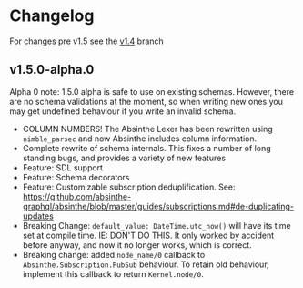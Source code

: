 # Changelog

For changes pre v1.5 see the [v1.4](https://github.com/absinthe-graphql/absinthe/blob/v1.4/CHANGELOG.md) branch

## v1.5.0-alpha.0

Alpha 0 note: 1.5.0 alpha is safe to use on existing schemas. However, there are no schema validations at the moment, so when writing new ones you may get undefined behaviour if you write an invalid schema. 

- COLUMN NUMBERS! The Absinthe Lexer has been rewritten using `nimble_parsec` and now Absinthe includes column information.
- Complete rewrite of schema internals. This fixes a number of long standing bugs, and provides a variety of new features
- Feature: SDL support
- Feature: Schema decorators
- Feature: Customizable subscription deduplification. See: https://github.com/absinthe-graphql/absinthe/blob/master/guides/subscriptions.md#de-duplicating-updates
- Breaking Change: `default_value: DateTime.utc_now()` will have its time set at compile time. IE: DON'T DO THIS. It only worked by accident before anyway, and now it no longer works, which is correct.
- Breaking change: added `node_name/0` callback to `Absinthe.Subscription.PubSub` behaviour. To retain old behaviour, implement this callback to return `Kernel.node/0`.
